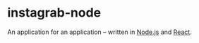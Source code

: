 # instagrab-node
An application for an application – written in [Node.js](https://nodejs.org/en/) and [React](https://facebook.github.io/react/).
